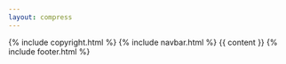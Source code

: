 ```yaml
--- 
layout: compress
---
```

<!doctype html>
<html lang="en">
    <title>{% if page.title %}{{ page.title }} – {% endif %}{{ site.title }}</title>
    <head prefix="og: {{ site.url }}">
    <link rel="shortcut icon" href="{% if page.icon %}{{ page.icon }}{% endif %}" type="image/x-icon">
    <link rel="stylesheet" href="/css/bound.css?v=0.7">
    <link rel="preconnect" href="https://fonts.gstatic.com">
    <link rel="preload" href="/css/global.css?v=1.1" as="style" onload="this.onload=null;this.rel='stylesheet'">
    <noscript><link rel="stylesheet" href="/css/global.css?v=1.1"></noscript>
    <!-- Required meta tags -->
    <meta charset="utf-8">
    <meta name="viewport" content="width=device-width, initial-scale=1, shrink-to-fit=no">
    <meta name="description" content="{% if page.description %}{{ page.description }} {% elsif page.categories %}{{ page.excerpt | truncate: 120 | strip_html }}{% else %}{{ site.description }}{% endif %}">
    <meta property="og:title" content="{% if page.title %}{{ page.title }} – {% endif %}{{ site.title }}" />
    <meta property="og:type" content="website" />
    <meta property="og:url" content="{{ site.url }}{% if page.url %}{{ page.url }}{% endif %}" />
    <meta property="og:image" content="/images/projects/bound/GameIcon.png" />
    <meta property="og:description" content="{% if page.description %}{{ page.description }} {% elsif page.categories %}{{ page.excerpt | truncate: 120 | strip_html }}{% else %}{{ site.description }}{% endif %}" />
    <!-- Discord Colour -->
    <meta name="theme-color" content="#141414">
    <!-- Twitter stuffs -->
    <meta name="twitter:card" content="summary_large_image">
    <meta name="twitter:image" content="{% if page.icon %}{{ page.icon}} {% else %} /images/profilePic.webp {% endif %}">
</head>
    <body>
        {% include copyright.html %}
        {% include navbar.html %}
        {{ content }}
    </body>
    {% include footer.html %}
</html>